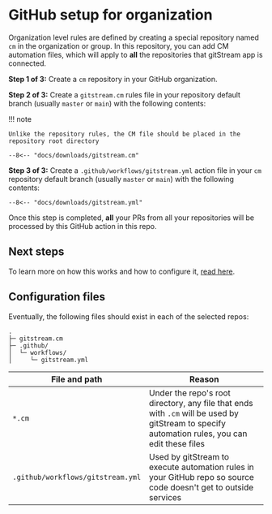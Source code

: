 # GitHub setup for organization 

Organization level rules are defined by creating a special repository named `cm` in the organization or group. In this repository, you can add CM automation files, which will apply to **all** the repositories that gitStream app is connected. 

**Step 1 of 3:** Create a `cm` repository in your GitHub organization.

**Step 2 of 3:** Create a `gitstream.cm` rules file in your repository default branch (usually `master` or `main`) with the following contents:

!!! note 

    Unlike the repository rules, the CM file should be placed in the repository root directory

```yaml+jinja
--8<-- "docs/downloads/gitstream.cm"
```

**Step 3 of 3:** Create a `.github/workflows/gitstream.yml` action file in your `cm` repository default branch (usually `master` or `main`) with the following contents:

```yaml+jinja
--8<-- "docs/downloads/gitstream.yml"
```

Once this step is completed, **all** your PRs from all your repositories will be processed by this GitHub action in this repo.

## Next steps

To learn more on how this works and how to configure it, [read here](/cm-file#automation-rules).

## Configuration files

Eventually, the following files should exist in each of the selected repos:

```
.
├─ gitstream.cm
├─ .github/
│  └─ workflows/
│     └─ gitstream.yml
```

| File and path         | Reason |
|-----------------------|----------------------------------------|
| `*.cm`    | Under the repo's root directory, any file that ends with `.cm` will be used by gitStream to specify automation rules, you can edit these files |
| `.github/workflows/gitstream.yml` | Used by gitStream to execute automation rules in your GitHub repo so source code doesn't get to outside services |
